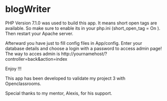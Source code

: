 # blogWriter

PHP Version 7.1.0 was used to build this app. It means short open tags are available. So make sure to enable its in your php.ini (short_open_tag = On ).
Then restart your Apache server.

Afterward you have just to fill config files in App/config. Enter your database details and choose a login with a password to access admin page! The way to acces admin is http://yournamehost/?controller=back&action=index

Enjoy !!!

This app has been developed to validate my project 3 with Openclassrooms.

Special thanks to my mentor, Alexis, for his support.
